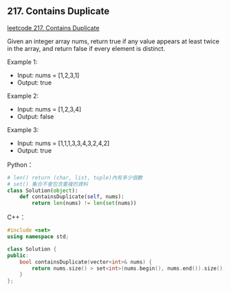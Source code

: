 ## 217. Contains Duplicate
[leetcode 217. Contains Duplicate](https://leetcode.com/problems/contains-duplicate/)

Given an integer array nums, return true if any value appears at least twice in the array, and return false if every element is distinct.

Example 1:
* Input: nums = [1,2,3,1]
* Output: true

Example 2:
* Input: nums = [1,2,3,4]
* Output: false

Example 3:
* Input: nums = [1,1,1,3,3,4,3,2,4,2]
* Output: true

Python：
```python
# len() return (char, list, tuple)內有多少個數
# set() 集合不會包含重複的資料
class Solution(object):
    def containsDuplicate(self, nums):
        return len(nums) != len(set(nums))
```

C++：
```C++
#include <set>
using namespace std;

class Solution {
public:
    bool containsDuplicate(vector<int>& nums) {
        return nums.size() > set<int>(nums.begin(), nums.end()).size();        
    }
};
```